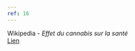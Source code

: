 ```yaml
---
ref: 16
---
```

Wikipedia - *Effet du cannabis sur la santé*<br>
[Lien](https://fr.wikipedia.org/wiki/Effets_du_cannabis_sur_la_sant%C3%A9)